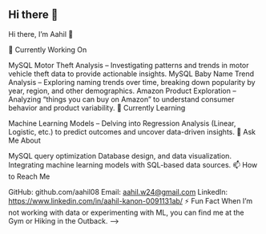 ## Hi there 👋

Hi there, I’m Aahil 👋

🔭 Currently Working On

MySQL Motor Theft Analysis – Investigating patterns and trends in motor vehicle theft data to provide actionable insights.
MySQL Baby Name Trend Analysis – Exploring naming trends over time, breaking down popularity by year, region, and other demographics.
Amazon Product Exploration – Analyzing “things you can buy on Amazon” to understand consumer behavior and product variability.
🌱 Currently Learning

Machine Learning Models – Delving into Regression Analysis (Linear, Logistic, etc.) to predict outcomes and uncover data-driven insights.
💬 Ask Me About

MySQL query optimization
Database design, and data visualization.
Integrating machine learning models with SQL-based data sources.
📫 How to Reach Me

GitHub: github.com/aahil08
Email: aahil.w24@gmail.com
LinkedIn: https://www.linkedin.com/in/aahil-kanon-0091131ab/
⚡ Fun Fact
When I’m not working with data or experimenting with ML, you can find me at the Gym or Hiking in the Outback.
-->
